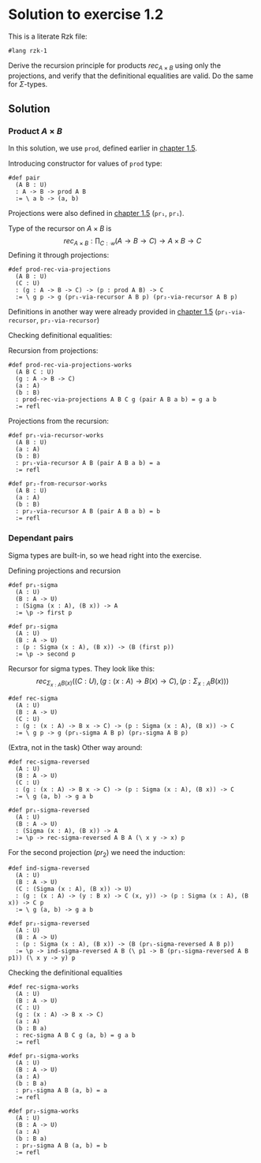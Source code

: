 # Solution to exercise 1.2

This is a literate Rzk file:

```rzk
#lang rzk-1
```

Derive the recursion principle for products
$rec_{A \times B}$ using only the projections,
and verify that the definitional equalities are valid.
Do the same for $\Sigma$-types.

## Solution

### Product $A \times B$

In this solution, we use `prod`, defined earlier in [chapter 1.5](../05-product-types.rzk.md).

Introducing constructor for values of `prod` type:
```rzk
#def pair
  (A B : U)
  : A -> B -> prod A B
  := \ a b -> (a, b)
```

Projections were also defined in [chapter 1.5](../05-product-types.rzk.md) (`pr₁`, `pr₁`).

Type of the recursor on $A \times B$ is 
$$
rec_{A \times B}: \prod_{C:\mathcal{U}} (A \rightarrow B \rightarrow C) \rightarrow A \times B \rightarrow C
$$
Defining it through projections:
```rzk
#def prod-rec-via-projections
  (A B : U)
  (C : U)
  : (g : A -> B -> C) -> (p : prod A B) -> C
  := \ g p -> g (pr₁-via-recursor A B p) (pr₂-via-recursor A B p)
```

Definitions in another way were already provided in [chapter 1.5](../05-product-types.rzk.md) (`pr₁-via-recursor`, `pr₂-via-recursor`)

Checking definitional equalities:

Recursion from projections:
```rzk
#def prod-rec-via-projections-works
  (A B C : U)
  (g : A -> B -> C)
  (a : A)
  (b : B)
  : prod-rec-via-projections A B C g (pair A B a b) = g a b
  := refl
```
Projections from the recursion:
```rzk
#def pr₁-via-recursor-works
  (A B : U)
  (a : A)
  (b : B)
  : pr₁-via-recursor A B (pair A B a b) = a
  := refl

#def pr₂-from-recursor-works
  (A B : U)
  (a : A)
  (b : B)
  : pr₂-via-recursor A B (pair A B a b) = b
  := refl
```

###  Dependant pairs

Sigma types are built-in, so we head right into the exercise.

Defining projections and recursion
```rzk
#def pr₁-sigma
  (A : U)
  (B : A -> U)
  : (Sigma (x : A), (B x)) -> A
  := \p -> first p

#def pr₂-sigma
  (A : U)
  (B : A -> U)
  : (p : Sigma (x : A), (B x)) -> (B (first p))
  := \p -> second p
```

Recursor for sigma types. They look like this:
$$
rec_{\Sigma_{x : A}B(x)} ((C: U), (g: (x : A) \rightarrow B (x) \rightarrow C), (p: \Sigma_{x : A} B(x)))
$$
```rzk
#def rec-sigma
  (A : U)
  (B : A -> U)
  (C : U)
  : (g : (x : A) -> B x -> C) -> (p : Sigma (x : A), (B x)) -> C
  := \ g p -> g (pr₁-sigma A B p) (pr₂-sigma A B p)
```

(Extra, not in the task) Other way around:
```rzk
#def rec-sigma-reversed
  (A : U)
  (B : A -> U)
  (C : U)
  : (g : (x : A) -> B x -> C) -> (p : Sigma (x : A), (B x)) -> C
  := \ g (a, b) -> g a b

#def pr₁-sigma-reversed
  (A : U)
  (B : A -> U)
  : (Sigma (x : A), (B x)) -> A
  := \p -> rec-sigma-reversed A B A (\ x y -> x) p
```

For the second projection ($pr_2$) we need the induction:
```rzk
#def ind-sigma-reversed
  (A : U)
  (B : A -> U)
  (C : (Sigma (x : A), (B x)) -> U)
  : (g : (x : A) -> (y : B x) -> C (x, y)) -> (p : Sigma (x : A), (B x)) -> C p
  := \ g (a, b) -> g a b

#def pr₂-sigma-reversed
  (A : U)
  (B : A -> U)
  : (p : Sigma (x : A), (B x)) -> (B (pr₁-sigma-reversed A B p))
  := \p -> ind-sigma-reversed A B (\ p1 -> B (pr₁-sigma-reversed A B p1)) (\ x y -> y) p
```

Checking the definitional equalities

```rzk
#def rec-sigma-works
  (A : U)
  (B : A -> U)
  (C : U)
  (g : (x : A) -> B x -> C)
  (a : A)
  (b : B a)
  : rec-sigma A B C g (a, b) = g a b
  := refl

#def pr₁-sigma-works
  (A : U)
  (B : A -> U)
  (a : A)
  (b : B a)
  : pr₁-sigma A B (a, b) = a
  := refl

#def pr₂-sigma-works
  (A : U)
  (B : A -> U)
  (a : A)
  (b : B a)
  : pr₂-sigma A B (a, b) = b
  := refl
```
